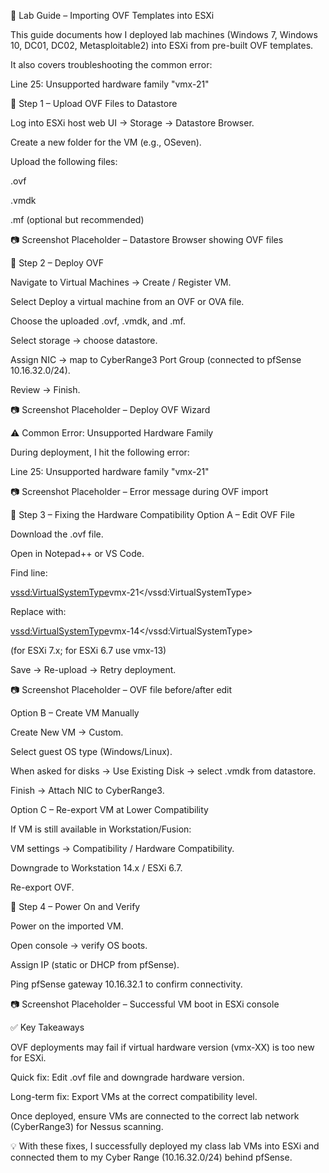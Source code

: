 📝 Lab Guide – Importing OVF Templates into ESXi

This guide documents how I deployed lab machines (Windows 7, Windows 10, DC01, DC02, Metasploitable2) into ESXi from pre-built OVF templates.

It also covers troubleshooting the common error:

Line 25: Unsupported hardware family "vmx-21"

📌 Step 1 – Upload OVF Files to Datastore

Log into ESXi host web UI → Storage → Datastore Browser.

Create a new folder for the VM (e.g., OSeven).

Upload the following files:

.ovf

.vmdk

.mf (optional but recommended)

📷 Screenshot Placeholder – Datastore Browser showing OVF files

📌 Step 2 – Deploy OVF

Navigate to Virtual Machines → Create / Register VM.

Select Deploy a virtual machine from an OVF or OVA file.

Choose the uploaded .ovf, .vmdk, and .mf.

Select storage → choose datastore.

Assign NIC → map to CyberRange3 Port Group (connected to pfSense 10.16.32.0/24).

Review → Finish.

📷 Screenshot Placeholder – Deploy OVF Wizard

⚠️ Common Error: Unsupported Hardware Family

During deployment, I hit the following error:

Line 25: Unsupported hardware family "vmx-21"


📷 Screenshot Placeholder – Error message during OVF import

🔧 Step 3 – Fixing the Hardware Compatibility
Option A – Edit OVF File

Download the .ovf file.

Open in Notepad++ or VS Code.

Find line:

<vssd:VirtualSystemType>vmx-21</vssd:VirtualSystemType>


Replace with:

<vssd:VirtualSystemType>vmx-14</vssd:VirtualSystemType>


(for ESXi 7.x; for ESXi 6.7 use vmx-13)

Save → Re-upload → Retry deployment.

📷 Screenshot Placeholder – OVF file before/after edit

Option B – Create VM Manually

Create New VM → Custom.

Select guest OS type (Windows/Linux).

When asked for disks → Use Existing Disk → select .vmdk from datastore.

Finish → Attach NIC to CyberRange3.

Option C – Re-export VM at Lower Compatibility

If VM is still available in Workstation/Fusion:

VM settings → Compatibility / Hardware Compatibility.

Downgrade to Workstation 14.x / ESXi 6.7.

Re-export OVF.

📌 Step 4 – Power On and Verify

Power on the imported VM.

Open console → verify OS boots.

Assign IP (static or DHCP from pfSense).

Ping pfSense gateway 10.16.32.1 to confirm connectivity.

📷 Screenshot Placeholder – Successful VM boot in ESXi console

✅ Key Takeaways

OVF deployments may fail if virtual hardware version (vmx-XX) is too new for ESXi.

Quick fix: Edit .ovf file and downgrade hardware version.

Long-term fix: Export VMs at the correct compatibility level.

Once deployed, ensure VMs are connected to the correct lab network (CyberRange3) for Nessus scanning.

💡 With these fixes, I successfully deployed my class lab VMs into ESXi and connected them to my Cyber Range (10.16.32.0/24) behind pfSense.
